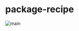 # package-recipe

![main](https://github.com/wulfland/package-recipe/actions/workflows/ci.yml/badge.svg?branch=main)
